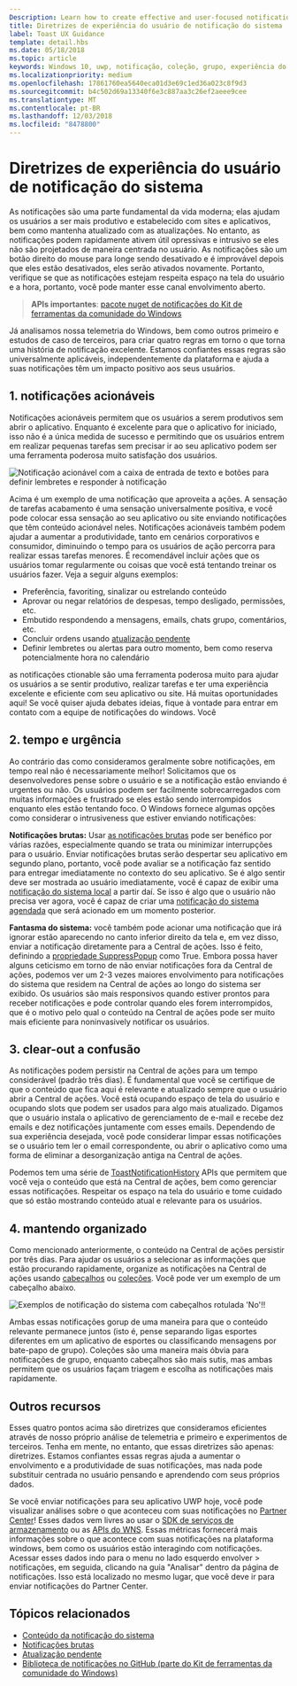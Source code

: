 ```yaml
---
Description: Learn how to create effective and user-focused notifications that make your users productive and happy.
title: Diretrizes de experiência do usuário de notificação do sistema
label: Toast UX Guidance
template: detail.hbs
ms.date: 05/18/2018
ms.topic: article
keywords: Windows 10, uwp, notificação, coleção, grupo, experiência do usuário, diretrizes de experiência do usuário, diretrizes, ação, notificação do sistema, Central de ações, noninterruptive, notificações efetivas, não intrusivos notificações, acionáveis, gerenciar, organizar
ms.localizationpriority: medium
ms.openlocfilehash: 17861760ea5640eca01d3e69c1ed36a023c8f9d3
ms.sourcegitcommit: b4c502d69a13340f6e3c887aa3c26ef2aeee9cee
ms.translationtype: MT
ms.contentlocale: pt-BR
ms.lasthandoff: 12/03/2018
ms.locfileid: "8478800"
---
```

# <a name="toast-notification-ux-guidance"></a>Diretrizes de experiência do usuário de notificação do sistema
As notificações são uma parte fundamental da vida moderna; elas ajudam os usuários a ser mais produtivo e estabelecido com sites e aplicativos, bem como mantenha atualizado com as atualizações. No entanto, as notificações podem rapidamente ativem útil opressivas e intrusivo se eles não são projetados de maneira centrada no usuário. As notificações são um botão direito do mouse para longe sendo desativado e é improvável depois que eles estão desativados, eles serão ativados novamente.  Portanto, verifique se que as notificações estejam respeita espaço na tela do usuário e a hora, portanto, você pode manter esse canal envolvimento aberto.

> **APIs importantes**: [pacote nuget de notificações do Kit de ferramentas da comunidade do Windows](https://www.nuget.org/packages/Microsoft.Toolkit.Uwp.Notifications/)

Já analisamos nossa telemetria do Windows, bem como outros primeiro e estudos de caso de terceiros, para criar quatro regras em torno o que torna uma história de notificação excelente.  Estamos confiantes essas regras são universalmente aplicáveis, independentemente da plataforma e ajuda a suas notificações têm um impacto positivo aos seus usuários.

## <a name="1-actionable-notifications"></a>1. notificações acionáveis
Notificações acionáveis permitem que os usuários a serem produtivos sem abrir o aplicativo.  Enquanto é excelente para que o aplicativo for iniciado, isso não é a única medida de sucesso e permitindo que os usuários entrem em realizar pequenas tarefas sem precisar ir ao seu aplicativo podem ser uma ferramenta poderosa muito satisfação dos usuários.

![Notificação acionável com a caixa de entrada de texto e botões para definir lembretes e responder à notificação](images/actionable-notification-example01.png)

Acima é um exemplo de uma notificação que aproveita a ações. A sensação de tarefas acabamento é uma sensação universalmente positiva, e você pode colocar essa sensação ao seu aplicativo ou site enviando notificações que têm conteúdo acionável neles. Notificações acionáveis também podem ajudar a aumentar a produtividade, tanto em cenários corporativos e consumidor, diminuindo o tempo para os usuários de ação percorra para realizar essas tarefas menores. É recomendável incluir ações que os usuários tomar regularmente ou coisas que você está tentando treinar os usuários fazer.  Veja a seguir alguns exemplos:
* Preferência, favoriting, sinalizar ou estrelando conteúdo
* Aprovar ou negar relatórios de despesas, tempo desligado, permissões, etc.
* Embutido respondendo a mensagens, emails, chats grupo, comentários, etc.
* Concluir ordens usando [atualização pendente](toast-pending-update.md)
* Definir lembretes ou alertas para outro momento, bem como reserva potencialmente hora no calendário

as notificações ctionable são uma ferramenta poderosa muito para ajudar os usuários a se sentir produtivo, realizar tarefas e ter uma experiência excelente e eficiente com seu aplicativo ou site.  Há muitas oportunidades aqui! Se você quiser ajuda debates ideias, fique à vontade para entrar em contato com a equipe de notificações do windows.  Você 

## <a name="2-timing-and-urgency"></a>2. tempo e urgência
Ao contrário das como consideramos geralmente sobre notificações, em tempo real não é necessariamente melhor! Solicitamos que os desenvolvedores pense sobre o usuário e se a notificação estão enviando é urgentes ou não. Os usuários podem ser facilmente sobrecarregados com muitas informações e frustrado se eles estão sendo interrompidos enquanto eles estão tentando foco. O Windows fornece algumas opções como considerar o intrusiveness que estiver enviando notificações:

**Notificações brutas:** Usar [as notificações brutas](raw-notification-overview.md) pode ser benéfico por várias razões, especialmente quando se trata ou minimizar interrupções para o usuário.  Enviar notificações brutas serão despertar seu aplicativo em segundo plano, portanto, você pode avaliar se a notificação faz sentido para entregar imediatamente no contexto do seu aplicativo. Se é algo sentir deve ser mostrada ao usuário imediatamente, você é capaz de exibir uma [notificação do sistema local](send-local-toast.md) a partir daí.  Se isso é algo que o usuário não precisa ver agora, você é capaz de criar uma [notificação do sistema agendada](https://blogs.msdn.microsoft.com/tiles_and_toasts/2016/09/30/quickstart-sending-an-alarm-in-windows-10/) que será acionado em um momento posterior.

**Fantasma do sistema:** você também pode acionar uma notificação que irá ignorar estão aparecendo no canto inferior direito da tela e, em vez disso, enviar a notificação diretamente para a Central de ações. Isso é feito, definindo a [propriedade SuppressPopup](https://docs.microsoft.com/en-us/uwp/api/windows.ui.notifications.toastnotification.suppresspopup) como True. Embora possa haver alguns ceticismo em torno de não enviar notificações fora da Central de ações, podemos ver um 2-3 vezes maiores envolvimento para notificações do sistema que residem na Central de ações ao longo do sistema ser exibido.  Os usuários são mais responsivos quando estiver prontos para receber notificações e pode controlar quando eles forem interrompidos, que é o motivo pelo qual o conteúdo na Central de ações pode ser muito mais eficiente para noninvasively notificar os usuários.

## <a name="3-clear-out-the-clutter"></a>3. clear-out a confusão
As notificações podem persistir na Central de ações para um tempo considerável (padrão três dias).  É fundamental que você se certifique de que o conteúdo que fica aqui é relevante e atualizado sempre que o usuário abrir a Central de ações. Você está ocupando espaço de tela do usuário e ocupando slots que podem ser usados para algo mais atualizado.  Digamos que o usuário instala o aplicativo de gerenciamento de e-mail e recebe dez emails e dez notificações juntamente com esses emails.  Dependendo de sua experiência desejada, você pode considerar limpar essas notificações se o usuário tem ler o email correspondente, ou abrir o aplicativo como uma forma de eliminar a desorganização antiga na Central de ações.

Podemos tem uma série de [ToastNotificationHistory](https://docs.microsoft.com/en-us/uwp/api/windows.ui.notifications.toastnotificationhistory) APIs que permitem que você veja o conteúdo que está na Central de ações, bem como gerenciar essas notificações. Respeitar os espaço na tela do usuário e tome cuidado que só estão mostrando conteúdo atual e relevante para os usuários.

## <a name="4-keeping-organized"></a>4. mantendo organizado
Como mencionado anteriormente, o conteúdo na Central de ações persistir por três dias.  Para ajudar os usuários a selecionar as informações que estão procurando rapidamente, organize as notificações na Central de ações usando [cabeçalhos](https://docs.microsoft.com/en-us/windows/uwp/design/shell/tiles-and-notifications/toast-headers) ou [coleções](https://docs.microsoft.com/en-us/uwp/api/windows.ui.notifications.toastcollection). Você pode ver um exemplo de um cabeçalho abaixo.

![Exemplos de notificação do sistema com cabeçalhos rotulada 'No'!!](images/toast-headers-action-center.png)

Ambas essas notificações gorup de uma maneira para que o conteúdo relevante permanece juntos (isto é, pense separando ligas esportes diferentes em um aplicativo de esportes ou classificando mensagens por bate-papo de grupo). Coleções são uma maneira mais óbvia para notificações de grupo, enquanto cabeçalhos são mais sutis, mas ambas permitem que os usuários façam triagem e escolha as notificações mais rapidamente. 

## <a name="other-resources"></a>Outros recursos
Esses quatro pontos acima são diretrizes que consideramos eficientes através de nosso próprio análise de telemetria e primeiro e experimentos de terceiros. Tenha em mente, no entanto, que essas diretrizes são apenas: diretrizes.  Estamos confiantes essas regras ajuda a aumentar o envolvimento e a produtividade de suas notificações, mas nada pode substituir centrada no usuário pensando e aprendendo com seus próprios dados.  

Se você enviar notificações para seu aplicativo UWP hoje, você pode visualizar análises sobre o que aconteceu com suas notificações no [Partner Center](https://partner.microsoft.com/dashboard)! Esses dados vem livres ao usar o [SDK de serviços de armazenamento](https://marketplace.visualstudio.com/items?itemName=AdMediator.MicrosoftStoreServicesSDK) ou as [APIs do WNS](https://docs.microsoft.com/en-us/windows/uwp/design/shell/tiles-and-notifications/windows-push-notification-services--wns--overview). Essas métricas fornecerá mais informações sobre o que acontece com suas notificações na plataforma windows, bem como os usuários estão interagindo com notificações. Acessar esses dados indo para o menu no lado esquerdo envolver > notificações, em seguida, clicando na guia "Analisar" dentro da página de notificações.  Isso está localizado no mesmo lugar, que você deve ir para enviar notificações do Partner Center.

## <a name="related-topics"></a>Tópicos relacionados

* [Conteúdo da notificação do sistema](adaptive-interactive-toasts.md)
* [Notificações brutas](raw-notification-overview.md)
* [Atualização pendente](toast-pending-update.md)
* [Biblioteca de notificações no GitHub (parte do Kit de ferramentas da comunidade do Windows)](https://github.com/Microsoft/UWPCommunityToolkit/tree/master/Microsoft.Toolkit.Uwp.Notifications)
